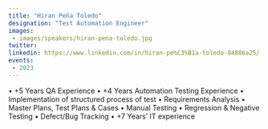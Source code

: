 ```yaml
---
title: "Hiran Peña Toledo"
designation: "Test Automation Engineer"
images:
 - images/speakers/hiran-pena-toledo.jpg
twitter: 
linkedin: https://www.linkedin.com/in/hiran-pe%C3%B1a-toledo-84886a25/
events:
 - 2023
---
```


• +5 Years QA Experience
• +4 Years Automation Testing Experience
• Implementation of structured process of test
• Requirements Analysis
• Master Plans, Test Plans & Cases
• Manual Testing
• Regression & Negative Testing
• Defect/Bug Tracking 
• +7 Years’ IT experience